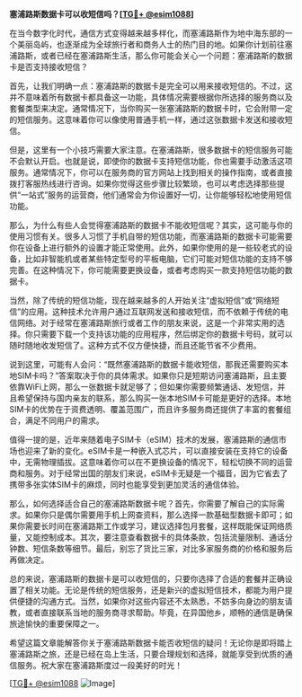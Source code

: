 **塞浦路斯数据卡可以收短信吗？[[TG💪+ @esim1088](https://t.me/s/esim1088)]**

在当今数字化时代，通信方式变得越来越多样化，而塞浦路斯作为地中海东部的一个美丽岛屿，也逐渐成为全球旅行者和商务人士的热门目的地。如果你计划前往塞浦路斯，或者已经在塞浦路斯生活，那么你可能会关心一个问题：塞浦路斯的数据卡是否支持接收短信？

首先，让我们明确一点：塞浦路斯的数据卡是完全可以用来接收短信的。不过，这并不意味着所有数据卡都具备这一功能，具体情况需要根据你所选择的服务商以及套餐类型来决定。通常情况下，当你购买一张塞浦路斯的数据卡时，它会附带一定的短信服务。这意味着你可以像使用普通手机一样，通过这张数据卡发送和接收短信。

但是，这里有一个小技巧需要大家注意。在塞浦路斯，很多数据卡的短信服务可能不会默认开启。也就是说，即使你的数据卡支持短信功能，你也需要手动激活这项服务。通常情况下，你可以在服务商的官方网站上找到相关的操作指南，或者直接拨打客服热线进行咨询。如果你觉得这些步骤比较繁琐，也可以考虑选择那些提供“一站式”服务的运营商，他们通常会为你设置好一切，让你能够轻松地使用短信功能。

那么，为什么有些人会觉得塞浦路斯的数据卡不能收短信呢？其实，这可能与你的使用习惯有关。很多人习惯了手机自带的短信功能，而塞浦路斯的数据卡可能需要你在设备上进行额外的设置才能正常使用。此外，如果你使用的是一些较老式的设备，比如非智能机或者某些特定型号的平板电脑，它们可能对短信功能的支持不够完善。在这种情况下，你可能需要更换设备，或者考虑购买一款支持短信功能的数据卡。

当然，除了传统的短信功能，现在越来越多的人开始关注“虚拟短信”或“网络短信”的应用。这种技术允许用户通过互联网发送和接收短信，而不依赖于传统的电信网络。对于经常在塞浦路斯旅行或者工作的朋友来说，这是一个非常实用的选择。你只需要下载一个支持该功能的应用程序，然后绑定你的数据卡号码，就可以随时随地收发短信了。这种方式不仅方便快捷，而且还能节省不少费用。

说到这里，可能有人会问：“既然塞浦路斯的数据卡能收短信，那我还需要购买本地SIM卡吗？”答案取决于你的具体需求。如果你只是短期访问塞浦路斯，且主要依靠WiFi上网，那么一张数据卡就足够了；但如果你需要频繁通话、发短信，并且希望保持与国内亲友的联系，那么购买一张本地SIM卡可能是更好的选择。本地SIM卡的优势在于资费透明、覆盖范围广，而且许多服务商还提供了丰富的套餐组合，满足不同用户的需求。

值得一提的是，近年来随着电子SIM卡（eSIM）技术的发展，塞浦路斯的通信市场也迎来了新的变化。eSIM卡是一种嵌入式芯片，可以直接安装在支持它的设备中，无需物理插拔。这意味着你可以在不更换设备的情况下，轻松切换不同的运营商和服务。对于经常出国的朋友们来说，eSIM卡无疑是一个福音，因为它省去了携带多张实体SIM卡的麻烦，同时也能享受到更加灵活的通信体验。

那么，如何选择适合自己的塞浦路斯数据卡呢？首先，你需要了解自己的实际需求。如果你只是偶尔需要用手机上网查资料，那么选择一款基础型数据卡即可；如果你需要长时间在塞浦路斯工作或学习，建议选择包月套餐，这样既能保证网络质量，又能控制成本。其次，要注意查看数据卡的具体条款，包括流量限制、通话分钟数、短信条数等细节。最后，别忘了货比三家，对比多家服务商的价格和服务后再做决定。

总的来说，塞浦路斯的数据卡是可以收短信的，只要你选择了合适的套餐并正确设置了相关功能。无论是传统的短信服务，还是新兴的虚拟短信技术，都能为用户提供便捷的沟通方式。当然，如果你对这些内容还不太熟悉，不妨多向身边的朋友请教，或者直接联系当地的服务商寻求帮助。毕竟，在异国他乡，顺畅的通信是确保旅途愉快的重要保障之一。

希望这篇文章能解答你关于塞浦路斯数据卡能否收短信的疑问！无论你是即将踏上塞浦路斯之旅，还是已经在岛上生活，只要合理规划和选择，就能享受到优质的通信服务。祝大家在塞浦路斯度过一段美好的时光！

[[TG💪+ @esim1088](https://t.me/s/esim1088) ![Image](https://i.postimg.cc/4NQfJmqS/Snipaste-2025-05-13-00-14-12.png)]